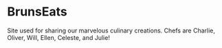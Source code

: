 # BrunsEats
Site used for sharing our marvelous culinary creations. Chefs are Charlie, Oliver, Will, Ellen, Celeste, and Julie!
